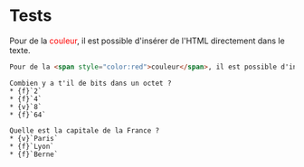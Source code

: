# Tests

Pour de la <span style="color:red">couleur</span>, il est possible d'insérer de l'HTML directement dans le texte.

```html
Pour de la <span style="color:red">couleur</span>, il est possible d'insérer de l'HTML directement dans le texte.
```

```{question}
Combien y a t'il de bits dans un octet ?
* {f}`2`
* {f}`4`
* {v}`8`
* {f}`64`
```

```{question} Question avancée
Quelle est la capitale de la France ?
* {v}`Paris`
* {f}`Lyon`
* {f}`Berne`
```